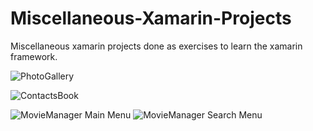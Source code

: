 # Miscellaneous-Xamarin-Projects
Miscellaneous xamarin projects done as exercises to learn the xamarin framework.

![PhotoGallery](https://i.ibb.co/4FqZB2X/photogallery.jpg)

![ContactsBook](https://i.ibb.co/GMQhzFF/contactsbook.jpg)

![MovieManager Main Menu](https://i.ibb.co/27jjzzh/moviemanager-mainmenu.jpg)
![MovieManager Search Menu](https://i.ibb.co/kHRq8n0/moviemanager-searchmenu.jpg)
